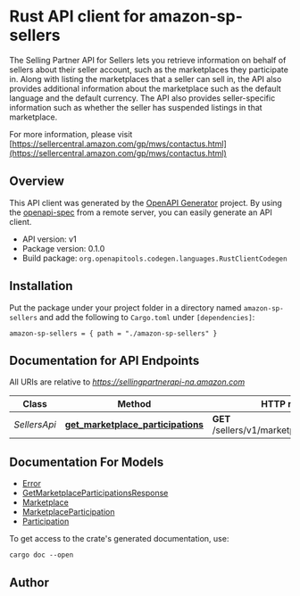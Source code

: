 # Rust API client for amazon-sp-sellers

The Selling Partner API for Sellers lets you retrieve information on behalf of sellers about their seller account, such as the marketplaces they participate in. Along with listing the marketplaces that a seller can sell in, the API also provides additional information about the marketplace such as the default language and the default currency. The API also provides seller-specific information such as whether the seller has suspended listings in that marketplace.

For more information, please visit [https://sellercentral.amazon.com/gp/mws/contactus.html](https://sellercentral.amazon.com/gp/mws/contactus.html)

## Overview

This API client was generated by the [OpenAPI Generator](https://openapi-generator.tech) project.  By using the [openapi-spec](https://openapis.org) from a remote server, you can easily generate an API client.

- API version: v1
- Package version: 0.1.0
- Build package: `org.openapitools.codegen.languages.RustClientCodegen`

## Installation

Put the package under your project folder in a directory named `amazon-sp-sellers` and add the following to `Cargo.toml` under `[dependencies]`:

```
amazon-sp-sellers = { path = "./amazon-sp-sellers" }
```

## Documentation for API Endpoints

All URIs are relative to *https://sellingpartnerapi-na.amazon.com*

Class | Method | HTTP request | Description
------------ | ------------- | ------------- | -------------
*SellersApi* | [**get_marketplace_participations**](docs/SellersApi.md#get_marketplace_participations) | **GET** /sellers/v1/marketplaceParticipations | 


## Documentation For Models

 - [Error](docs/Error.md)
 - [GetMarketplaceParticipationsResponse](docs/GetMarketplaceParticipationsResponse.md)
 - [Marketplace](docs/Marketplace.md)
 - [MarketplaceParticipation](docs/MarketplaceParticipation.md)
 - [Participation](docs/Participation.md)


To get access to the crate's generated documentation, use:

```
cargo doc --open
```

## Author



